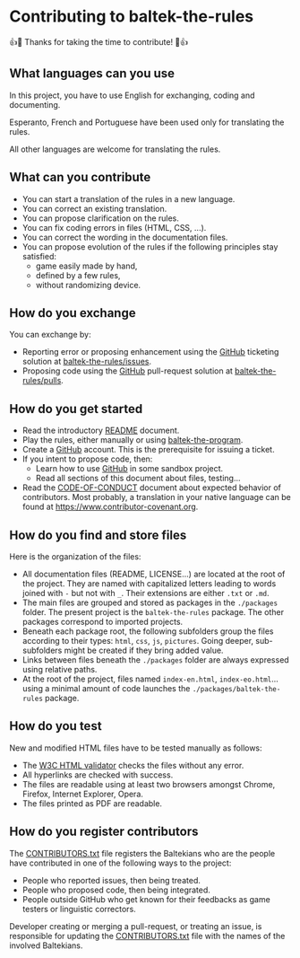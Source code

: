 # Contributing to baltek-the-rules 

👍🎉 Thanks for taking the time to contribute! 🎉👍 


## What languages can you use

In this project, you have to use  English for exchanging, coding and documenting. 

Esperanto, French and Portuguese have been used only for translating the rules.

All other languages are welcome for translating the rules.

## What can you contribute

* You can start a translation of the rules in a new language.
* You can correct an existing translation.
* You can propose clarification on the rules.
* You can fix coding errors in files (HTML, CSS, ...).
* You can correct the wording in the documentation files.
* You can propose evolution of the rules if the following principles stay satisfied:
  * game easily made by hand,
  * defined by a few rules,
  * without randomizing device.

## How do you exchange

You can exchange by:

* Reporting error or proposing enhancement using the [GitHub](https://github.com) ticketing solution at [baltek-the-rules/issues](https://github.com/LucasBorboleta/baltek-the-rules/issues).
* Proposing code using the [GitHub](https://github.com) pull-request solution at [baltek-the-rules/pulls](https://github.com/LucasBorboleta/baltek-the-rules/pulls).

## How do you get started

* Read the introductory [README](./README.md) document.
* Play the rules, either manually or using [baltek-the-program](https://github.com/LucasBorboleta/baltek-the-program).
* Create a  [GitHub](https://github.com)  account. This is the prerequisite for issuing a ticket.
* If you intent to propose code, then:
  * Learn how to use  [GitHub](https://github.com) in some sandbox project.
  * Read all sections of this document about files, testing...
* Read the [CODE-OF-CONDUCT](./CODE-OF-CONDUCT.md) document about expected behavior of contributors. Most probably, a translation in your native language can be found at https://www.contributor-covenant.org.


## How do you find and store files

Here is the organization of the files:

* All documentation files (README, LICENSE...) are located at the root of the project. They are named with capitalized letters leading to words joined with `-` but not with `_`. Their extensions are either `.txt` or `.md`.
* The main files are grouped and stored as packages in the `./packages` folder. The present project is the `baltek-the-rules` package. The other packages correspond to imported projects.
* Beneath each package root, the following subfolders group the files according to their types: `html`, `css`, `js`, `pictures`. Going deeper, sub-subfolders might be created if they bring added value.
* Links between files beneath the `./packages` folder are always expressed using relative paths.
* At the root of the project, files named `index-en.html`, `index-eo.html`... using a minimal amount of code launches the  `./packages/baltek-the-rules` package.

## How do you test

New and modified HTML files have to be tested manually as follows:

* The [W3C HTML validator](https://validator.w3.org) checks the files without any error.
* All hyperlinks are checked with success. 
* The files are  readable using at least two browsers amongst Chrome, Firefox, Internet Explorer, Opera.
* The files printed as PDF are readable.

## How do you register contributors

The [CONTRIBUTORS.txt](./CONTRIBUTORS.txt) file registers the Baltekians who are the people have contributed in one of the following ways to the project:

* People who reported issues, then being treated.
* People who proposed code, then being integrated.
* People outside GitHub who get known for their feedbacks as game testers or linguistic correctors.

Developer creating or merging a pull-request, or treating an issue, is responsible for updating the [CONTRIBUTORS.txt](./CONTRIBUTORS.txt) file with the names of the involved Baltekians.

